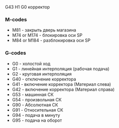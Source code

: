 G43 H1 G0 корректор

### M-codes
- M81 - закрыть дверь магазина
- M74 or M174 - блокировка оси SP
- M84 or M184 - разблокировка оси SP

### G-codes

- G0 - холостой ход
- G1 - линейная интерполяция (рабочая подача)
- G2 - круговая интерполяция
- G40 - отключение корректора
- G41 - включение корректора (Материал слева)
- G42 - включение корректора (Материал справа)
- G53 - машинная СК
- G54 - произвольная СК
- G90 - Абсолютная СК
- G91 - Относительная СК
- G94 - подача в минуту
- G95 - подача на оборот

